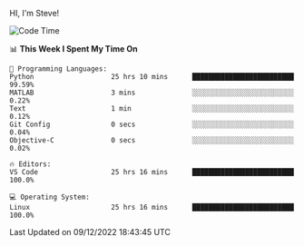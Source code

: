 HI, I'm Steve!
<!--START_SECTION:waka-->
![Code Time](http://img.shields.io/badge/Code%20Time-209%20hrs%2024%20mins-blue)

📊 **This Week I Spent My Time On** 

```text
💬 Programming Languages: 
Python                   25 hrs 10 mins      █████████████████████████   99.59% 
MATLAB                   3 mins              ░░░░░░░░░░░░░░░░░░░░░░░░░   0.22% 
Text                     1 min               ░░░░░░░░░░░░░░░░░░░░░░░░░   0.12% 
Git Config               0 secs              ░░░░░░░░░░░░░░░░░░░░░░░░░   0.04% 
Objective-C              0 secs              ░░░░░░░░░░░░░░░░░░░░░░░░░   0.02%

🔥 Editors: 
VS Code                  25 hrs 16 mins      █████████████████████████   100.0%

💻 Operating System: 
Linux                    25 hrs 16 mins      █████████████████████████   100.0%

```


 Last Updated on 09/12/2022 18:43:45 UTC
<!--END_SECTION:waka-->
